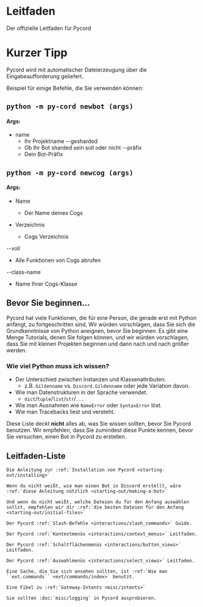 # Leitfaden
Der offizielle Leitfaden für Pycord

# Kurzer Tipp
Pycord wird mit automatischer Dateierzeugung über die Eingabeaufforderung geliefert.

Beispiel für einige Befehle, die Sie verwenden können:

## ``python -m py-cord newbot (args)``

#### Args:

- name
  - Ihr Projektname
--gesharded
   - Ob Ihr Bot sharded sein soll oder nicht
--präfix
   - Dein Bot-Präfix

## ``python -m py-cord newcog (args)``

#### Args:

- Name
   - Der Name deines Cogs

- Verzeichnis 
   - Cogs Verzeichnis

--voll
   - Alle Funktionen von Cogs abrufen

--class-name
   - Name Ihrer Cogs-Klasse 

## Bevor Sie beginnen...
Pycord hat viele Funktionen, die für eine Person, die gerade erst mit Python anfängt, zu fortgeschritten sind,
Wir würden vorschlagen, dass Sie sich die Grundkenntnisse von Python aneignen, bevor Sie beginnen. Es gibt eine Menge Tutorials, denen Sie folgen können, und wir würden vorschlagen, dass Sie mit kleinen Projekten beginnen und dann nach und nach größer werden.

### Wie viel Python muss ich wissen?

- Der Unterschied zwischen Instanzen und Klassenattributen.
    - z.B. `Gildenname` vs. `Discord.Gildenname` oder jede Variation davon.
- Wie man Datenstrukturen in der Sprache verwendet.
    - `dict`/`tuple`/`list`/`str`/`...`
- Wie man Ausnahmen wie `NameError` oder `SyntaxError` löst.
- Wie man Tracebacks liest und versteht.

Diese Liste deckt **nicht** alles ab, was Sie wissen sollten, bevor Sie Pycord benutzen. Wir empfehlen, dass Sie zumindest diese Punkte kennen, bevor Sie versuchen, einen Bot in Pycord zu erstellen.

## Leitfaden-Liste

```{eval-rst}
Die Anleitung zur :ref:`Installation von Pycord <starting-out/installing>`

Wenn du nicht weißt, wie man einen Bot in Discord erstellt, wäre :ref:`diese Anleitung nützlich <starting-out/making-a-bot>`

Und wenn du nicht weißt, welche Dateien du für den Anfang auswählen sollst, empfehlen wir dir :ref:`die besten Dateien für den Anfang <starting-out/initial-files>`

Der Pycord :ref:`Slash-Befehle <interactions/slash_commands>` Guide.

Der Pycord :ref:`Kontextmenüs <interactions/context_menus>` Leitfaden.

Der Pycord :ref:`Schaltflächenmenüs <interactions/button_views>` Leitfaden.

Der Pycord :ref:`Auswahlmenüs <interactions/select_views>` Leitfaden.

Eine Sache, die Sie sich ansehen sollten, ist :ref:`Wie man ``ext.commands`` <ext/commands/index>` benutzt.

Eine Fibel zu :ref:`Gateway-Intents <misc/intents>`

Sie sollten :doc:`misc/logging` in Pycord ausprobieren.
```
<!--:doc:`misc/webhooks` Guide, Die Fertigstellung ist nicht so wichtig, wenn jemand will, kann er es fertigstellen.-->